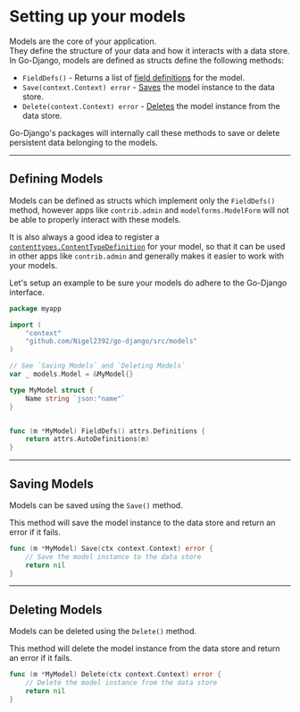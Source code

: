 # Setting up your models

Models are the core of your application.  
They define the structure of your data and how it interacts with a data store.
In Go-Django, models are defined as structs define the following methods:

- `FieldDefs()` - Returns a list of [field definitions](./attrs/interfaces.md#definer) for the model.
- `Save(context.Context) error` - [Saves](./#saving-models) the model instance to the data store.
- `Delete(context.Context) error` - [Deletes](./#deleting-models) the model instance from the data store.

Go-Django's packages will internally call these methods to save or delete persistent data belonging to the models.

---

## Defining Models

Models can be defined as structs which implement only the `FieldDefs()` method, however apps like `contrib.admin` and `modelforms.ModelForm` will not  
be able to properly interact with these models.

It is also always a good idea to register a [`contenttypes.ContentTypeDefinition`](./contenttypes.md#registering-a-content-type) for your model, so that it can be used in other apps like `contrib.admin` and generally makes it easier to work with your models.

Let's setup an example to be sure your models do adhere to the Go-Django interface.

```go
package myapp

import (
    "context"
    "github.com/Nigel2392/go-django/src/models"
)

// See `Saving Models` and `Deleting Models`
var _ models.Model = &MyModel{}

type MyModel struct {
    Name string `json:"name"`
}


func (m *MyModel) FieldDefs() attrs.Definitions {
    return attrs.AutoDefinitions(m)
}
```

---

## Saving Models

Models can be saved using the `Save()` method.

This method will save the model instance to the data store and return an error if it fails.

```go
func (m *MyModel) Save(ctx context.Context) error {
    // Save the model instance to the data store
    return nil
}
```

---

## Deleting Models

Models can be deleted using the `Delete()` method.

This method will delete the model instance from the data store and return an error if it fails.

```go
func (m *MyModel) Delete(ctx context.Context) error {
    // Delete the model instance from the data store
    return nil
}
```
